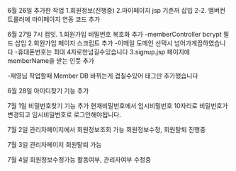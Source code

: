 6월 26일 추가한 작업
1.회원정보(진행중)
2.마이페이지 jsp 기존꺼 삽입
2-2. 멤버컨트롤러에 마이페이지 연동 코드 추가


6월 27일 7시 컴잇.
1.회원가입 비밀번호 복호화 추가
-memberController bcrypt 필드 삽입
2.회원가입 페이지 스크립트 추가
-이메일 도메인 선택시 넘어가게끔하였습니다
-휴대폰번호는 최대 4자로만넘길수있습니다
3.signup.jsp 페이지에 memberName을 받는 인풋 추가

-재영님 작업할때 Member DB 바뀌는게 겹칠수있어 태그만 추가했습니다

6월 28일 
아이디찾기 기능 추가

7월 1일
비밀번호찾기 기능 추가 
현재비밀번호에서 임시비밀번호 10자리로 비밀번호가 변경되고 임시비밀번호로 로그인해야됩니다.

7월 2일
관리자페이지에서 회원정보조회 가능
회원정보수정, 회원탈퇴 진행중

7월 3일 
관리자페이지 회원탈퇴 가능

7월 4일
회원정보수정가능 활동여부, 관리자여부 수정중
